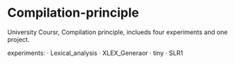 # Compilation-principle
University Coursr, Compilation principle, inclueds four experiments and one project.

experiments:
	· Lexical_analysis
	· XLEX_Generaor
	· tiny
	· SLR1
